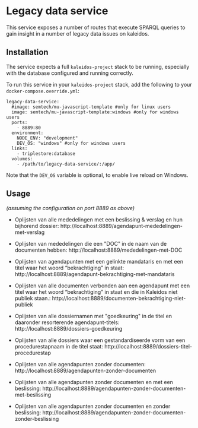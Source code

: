 # Legacy data service

This service exposes a number of routes that execute SPARQL queries to gain insight in a number of legacy data issues on kaleidos.

## Installation

The service expects a full `kaleidos-project` stack to be running, especially with the database configured and running correctly.

To run this service in your `kaleidos-project` stack, add the following to your `docker-compose.override.yml`:

```
legacy-data-service:
  #image: semtech/mu-javascript-template #only for linux users
  image: semtech/mu-javascript-template:windows #only for windows users
  ports:
    - 8889:80
  environment:
    NODE_ENV: "development"
    DEV_OS: "windows" #only for windows users
  links:
    - triplestore:database
  volumes:
    - /path/to/legacy-data-service/:/app/
```

Note that the `DEV_OS` variable is optional, to enable live reload on Windows.


## Usage
*(assuming the configuration on port 8889 as above)*

- Oplijsten van alle mededelingen met een beslissing & verslag en hun bijhorend dossier: http://localhost:8889/agendapunt-mededelingen-met-verslag

- Oplijsten van mededelingen die een "DOC" in de naam van de documenten hebben: http://localhost:8889/mededelingen-met-DOC

- Oplijsten van agendapunten met een gelinkte mandataris en met een titel waar het woord “bekrachtiging” in staat: http://localhost:8889/agendapunt-bekrachtiging-met-mandataris

- Oplijsten van alle documenten verbonden aan een agendapunt met een titel waar het woord “bekrachtiging” in staat en die in Kaleidos niet publiek staan.: http://localhost:8889/documenten-bekrachtiging-niet-publiek
- Oplijsten van alle dossiernamen met "goedkeuring" in de titel en daaronder resorterende agendapunt-titels: http://localhost:8889/dossiers-goedkeuring

- Oplijsten van alle dossiers waar een gestandardiseerde vorm van een procedurestapnaam in de titel staat: http://localhost:8889/dossiers-titel-procedurestap

- Oplijsten van alle agendapunten zonder documenten: http://localhost:8889/agendapunten-zonder-documenten

- Oplijsten van alle agendapunten zonder documenten en met een beslissing: http://localhost:8889/agendapunten-zonder-documenten-met-beslissing

- Oplijsten van alle agendapunten zonder documenten en zonder beslissing: http://localhost:8889/agendapunten-zonder-documenten-zonder-beslissing
